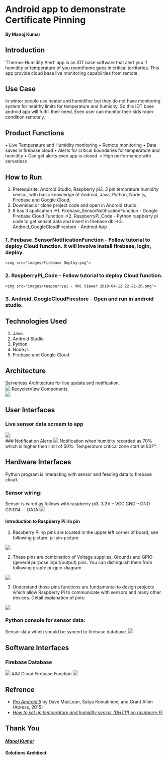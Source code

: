 # Android app to demonstrate Certificate Pinning
####                                                                                                     By Manoj Kumar
## Introduction 
‘Thermo-Humidity Alert’ app is an IOT base software that alert you if humidity or temperature of you room/home goes in critical territories. This app provide cloud base live monitoring capabilities from remote.

## Use Case
In winter people use heater and humidifier but they do not have monitoring system for healthy limits for temperature and humidity. So this IOT base android app will fulfill their need. Even user can monitor their kids room condition remotely.

## Product Functions
•	Live Temperature and Humidity monitoring
•	Remote monitoring
•	Data saves in firebase cloud 
•	Alerts for critical boundaries for temperature and humidity
•	Can get alerts even app is closed.
•	High performance with serverless

## How to Run
1.	Prerequisite: Android Studio, Raspberry pi3, 3 pin temprature humidity sensor, with basic knowledge of Android, Java, Python, Node.js, Firebase and Google Cloud.
2.	Download or clone project code and open in Android studio.
3. It has 3 application
  ->1. Firebase_SensorNotificationFunction - Google Firebase Cloud Function
  ->2. RaspberryPi_Code - Python raspberry pi code to get sensot data and insert in firebase db
  ->3. Android_GoogleCloudFirestore - Android App
  
  ### 1.	Firebase_SensorNotificationFunction - Follow tutorial to deploy Cloud function. It will involve install firebase,     login, deploy.</br>
    <img src="images/Firebase Deploy.png">
  ### 2.	RaspberryPi_Code - Follow tutorial to deploy Cloud function.</br>
    <img src="images/raspberrypi - VNC Viewer 2018-04-12 22-21-26.png">
  ### 3. Android_GoogleCloudFirestore - Open and run in android studio.

## Technologies Used
1.	Java.
2.	Android Studio
3.  Python
4.  Node.js
5.  Firebase and Google Cloud

## Architecture 
Serverless Architecture for live update and notification.</br>
<img src="images/Architecture.png">
RecyclerView Components.</br>
<img src="images/RecyclerView.png">

## User Interfaces
### Live sensor data scream to app
<img src="images/Android Emulator - Nexus_5X_API_265554 App.png">
</br>
### Notification Alerts
<img src="images/Android Emulator - Nexus_5X_API_265554 Notification.png">
Notification when humidity recorded as 70% which is higher then limit of 50%. Temperature critical zone start at 80F°.

## Hardware Interfaces
Python program is interacting with sensor and feeding data to firebase cloud.
### Sensor wiring:
Sensor is wired as follows with raspberry pi3.
3.3V – VCC
GND – GND
GPIO14 -- DATA
<img src="images/RaspberryPi_Sensor.png">
 
#### Introduction to Raspberry Pi i/o pin 
1. Raspberry Pi i/p pins are located in the upper left corner of board, see following picture:
pi-pin-picture
<img src="images/pi-pin-picture.jpg">

2. These pins are combination of Voltage supplies, Grounds and GPIO (general purpose input/output) pins. You can distinguish them from following graph:
pi-gpio-diagram
<img src="images/pi-gpio-diagram.png">

3. Understand those pins functions are fundamental to design projects which allow Raspberry Pi to communicate with sensors and many other devices.
Detail explanation of pins:
<img src="images/PI-GIO-GRAPH-Explanation.png">
 
### Python console for sensor data:
Sensor data which should be synced to firebase database.
 <img src="images/raspberrypi - VNC Viewer 2018-04-12 22-21-26.png">

## Software Interfaces
### Firebase Database
<img src="images/Database – Firebase console 2018-04-12 22-36-23.png">
### Cloud Firebase Function
<img src="images/Functions – Firebase console 2018-04-12 22-37-01.png">


## Refrence
- [*Pro Android 5*](https://github.com/Apress/pro-android-5) by Dave MacLean, Satya Komatineni, and Grant Allen (Apress, 2015)
- [*How to set up temperature and humidity sensor (DHT11) on raspberry Pi*](http://kookye.com/2017/06/01/%E6%A0%91%E8%8E%93%E6%B4%BE%E8%AF%BB%E5%8F%96dht11/)

## Thank You
#### [*Manoj Kumar*](https://www.linkedin.com/in/manojkumar19/)
#### Solutions Architect

